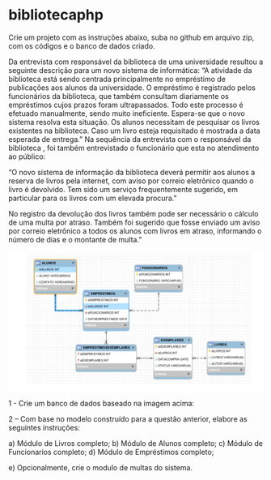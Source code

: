 # bibliotecaphp

Crie um projeto com as instruções abaixo, suba no github em arquivo zip, com os códigos e o banco de dados criado.

Da entrevista com responsável da biblioteca de uma universidade resultou a seguinte descrição para um novo sistema de informática:
“A atividade da biblioteca está sendo centrada principalmente no empréstimo de publicações aos alunos da universidade. O empréstimo é registrado pelos funcionários da biblioteca, que também consultam diariamente os empréstimos cujos prazos foram ultrapassados. Todo este processo é efetuado manualmente, sendo muito ineficiente. Espera-se que o novo sistema resolva esta situação. Os alunos necessitam de pesquisar os livros existentes na biblioteca. Caso um livro esteja requisitado
é mostrada a data esperada de entrega.” Na sequência da entrevista com o responsável da biblioteca , foi também entrevistado o funcionário que
esta no atendimento ao público:

“O novo sistema de informação da biblioteca deverá permitir aos alunos a reserva de livros pela internet, com aviso por correio eletrônico quando o livro é devolvido. Tem sido um serviço frequentemente sugerido, em particular para os livros com um elevada procura."

No registro da devolução dos livros também pode ser necessário o cálculo de uma multa por atraso. Também foi sugerido que fosse enviado um aviso por correio eletrônico a todos os alunos com livros em atraso, informando o número de dias e o montante de multa.”

![imagem banco de dados](https://github.com/jonathanppmaia/bibliotecaphp/blob/main/img-banco.png?raw=true)

1 - Crie um banco de dados baseado na imagem acima:

2 – Com base no modelo construído para a questão anterior, elabore as seguintes instruções:

a) Módulo de Livros completo;
b) Módulo de Alunos completo;
c) Módulo de Funcionarios completo;
d) Módulo de Empréstimos completo;

e) Opcionalmente, crie o modulo de multas do sistema.
